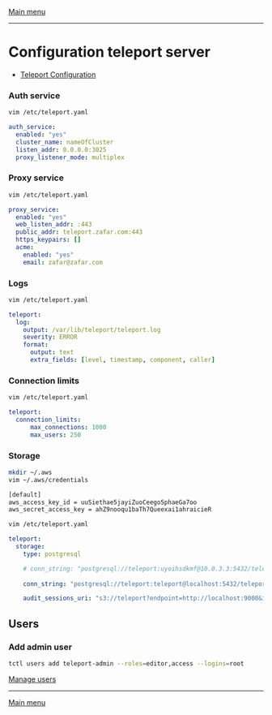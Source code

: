[Main menu](../README.md)

---
# Configuration teleport server

- [Teleport Configuration](https://goteleport.com/docs/reference/config/)


### Auth service

```bash
vim /etc/teleport.yaml
```

```yaml
auth_service:
  enabled: "yes"
  cluster_name: nameOfCluster
  listen_addr: 0.0.0.0:3025
  proxy_listener_mode: multiplex
```

### Proxy service

```bash
vim /etc/teleport.yaml
```

```yaml
proxy_service:
  enabled: "yes"
  web_listen_addr: :443
  public_addr: teleport.zafar.com:443
  https_keypairs: []
  acme:
    enabled: "yes"
    email: zafar@zafar.com
```

### Logs

```bash
vim /etc/teleport.yaml
```

```yaml
teleport:
  log:
    output: /var/lib/teleport/teleport.log
    severity: ERROR
    format:
      output: text
      extra_fields: [level, timestamp, component, caller]
```

### Connection limits

```bash
vim /etc/teleport.yaml
```

```yaml
teleport:
  connection_limits:
      max_connections: 1000
      max_users: 250
```

### Storage

```bash
mkdir ~/.aws
vim ~/.aws/credentials
```

```bash
[default]
aws_access_key_id = uuSiethae5jayiZuoCeego5phaeGa7oo
aws_secret_access_key = ahZ9nooqu1baTh7Queexai1ahraicieR
```

```bash
vim /etc/teleport.yaml
```

```yaml
teleport:
  storage:
    type: postgresql

    # conn_string: "postgresql://teleport:uyoihsdkmf@10.0.3.3:5432/teleport?sslcert=/root/certs/client.crt&sslkey=/root/certs/client.key&sslrootcert=/root/certs/ca.crt&sslmode=verify-full&pool_max_conns=20"
    
    conn_string: "postgresql://teleport:teleport@localhost:5432/teleport?sslmode=disable"

    audit_sessions_uri: "s3://teleport?endpoint=http://localhost:9000&insecure=true&disablesse=true&region=uzb-1"
```


## Users

### Add admin user

```bash
tctl users add teleport-admin --roles=editor,access --logins=root
```

[Manage users](https://goteleport.com/docs/admin-guides/management/admin/users/)



---
[Main menu](../README.md)
